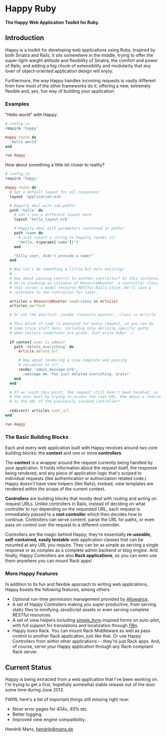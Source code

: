 # Happy Ruby

**The Happy Web Application Toolkit for Ruby.**

## Introduction

Happy is a toolkit for developing web applications using Ruby. Inspired by both Sinatra and Rails, it sits somewhere in the middle, trying to offer the super-light-weight attitude and flexibility of Sinatra, the comfort and power of Rails, and adding a big chunk of extensibility and modularity that any lover of object-oriented application design will enjoy.

Furthermore, the way Happy handles incoming requests is vastly different from how most of the other frameworks do it, offering a new, extremely flexible and, yes, fun way of building your application.

### Examples

"Hello world" with Happy:

```ruby
# config.ru
require 'happy'

Happy.route do
  'Hello world'
end

run Happy
```

How about something a little bit closer to reality?

``` ruby
# config.ru
require 'happy'

Happy.route do
  # Set a default layout for all responses!
  layout 'application.erb'

  # Happily deal with sub-paths!
  path 'hello' do
    # Let's use a different layout here.
    layout 'hello_layout.erb'

    # Happily deal with parameters contained in paths!
    path :name do
      # Just return a string to happily render it!
      "Hello, #{params['name']}"!
    end

    "Silly user, didn't provide a name!"
  end

  # Now let's do something a little bit more exciting!
  #
  # How about passing control to another controller? In this instance,
  # we're invoking an instance of ResourceMounter, a controller class
  # that serves a model resource RESTful-Rails-style. We'll save a 
  # reference to the controller for later.

  articles = ResourceMounter.new(:class => Article)
  articles.perform

  # Or use the shortcut: invoke :resource_mounter, :class => Article

  # This block of code is executed for every request, so you can do
  # some crazy stuff here, including only defining specific paths
  # when certain conditions are given. Just write Ruby! :)
  
  if context.user_is_admin?
    path 'delete_everything' do
      Article.delete_all

      # How about rendering a view template and passing
      # variables to it?
      render 'admin_message.erb',
        :message => 'You just deleted everything. Grats!'
    end
  end

  # If we reach this point, the request still hasn't been handled, so
  # the user must by trying to access the root URL. How about a redirect
  # to the URL of the previously invoked controller?
  
  redirect! articles.root_url
end

run Happy
```


### The Basic Building Blocks

Each and every web application built with Happy revolves around two core building blocks: the **context** and one or more **controllers**.

The **context** is a wrapper around the request currently being handled by your application. It holds information about the request itself, the response being rendered, and any piece of application logic that's scoped to individual requests (like authentication or authorization related code.) Happy doesn't have view helpers (like Rails); instead, view templates are rendered within the scope of the current context.

**Controllers** are building blocks that mostly deal with routing and acting on request URLs. Unlike controllers in Rails, instead of deciding on what controller to run depending on the requested URL, each request is immediately passed to a **root controller** which then decides how to continue. Controllers can serve content, parse the URL for paths, or even pass on control over the request to a different controller.

Controllers are the magic behind Happy; they're essentially **re-useable, self-contained, easily testable** web application classes that can be mounted at any URL you require. They can be as simple as serving a single response or as complex as a complete admin backend or blog engine. And finally, Happy Controllers are also **Rack applications**, so you can even use them anywhere you can mount Rack apps!


### More Happy Features

In addition to its fun and flexible approach to writing web applications, Happy boasts the following features, among others:

* Optional run-time permission management provided by [Allowance](https://github.com/hmans/allowance).
* A set of Happy Controllers making you super-productive, from serving static files to minifying JavaScript assets or even serving complete RESTful resources.
* A set of view helpers including [simple_form](https://github.com/plataformatec/simple_form) inspired forms on auto-pilot, with full support for translations and localization through [I18n](https://github.com/svenfuchs/i18n).
* Happy _loves_ Rack. You can mount Rack Middleware as well as pass control to another Rack application, just like that. Or use Happy Controllers from within other applications -- they're just Rack apps. And, of course, serve your Happy application through any Rack-compliant Rack server.


## Current Status

Happy is being extracted from a web application that I've been working on. I'm trying to get a first, hopefully somewhat stable release out of the door some time during June 2012.

FWIW, here's a list of important things still missing right now:

* Nicer error pages for 404s, 401s etc.
* Better logging.
* Improved view engine compatibility.

Hendrik Mans, hendrik@mans.de
